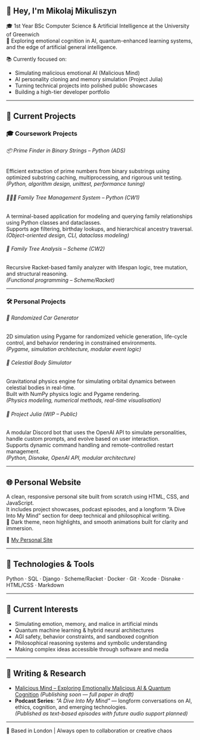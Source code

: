 ## 👋 Hey, I'm Mikolaj Mikuliszyn

🎓 1st Year BSc Computer Science & Artificial Intelligence at the University of Greenwich  
🧠 Exploring emotional cognition in AI, quantum-enhanced learning systems, and the edge of artificial general intelligence.

📚 Currently focused on:  
- Simulating malicious emotional AI (Malicious Mind)  
- AI personality cloning and memory simulation (Project Julia)  
- Turning technical projects into polished public showcases  
- Building a high-tier developer portfolio

---

## 🔭 Current Projects

### 🎓 Coursework Projects

###### 📦 Prime Finder in Binary Strings – Python (ADS)
Efficient extraction of prime numbers from binary substrings using optimized substring caching, multiprocessing, and rigorous unit testing.  
*(Python, algorithm design, unittest, performance tuning)*

###### 👨‍👩‍👧 Family Tree Management System – Python (CW1)  
A terminal-based application for modeling and querying family relationships using Python classes and dataclasses.  
Supports age filtering, birthday lookups, and hierarchical ancestry traversal.  
*(Object-oriented design, CLI, dataclass modeling)*

###### 🧬 Family Tree Analysis – Scheme (CW2)  
Recursive Racket-based family analyzer with lifespan logic, tree mutation, and structural reasoning.  
*(Functional programming – Scheme/Racket)*

---

### 🛠️ Personal Projects

###### 🚗 Randomized Car Generator  
2D simulation using Pygame for randomized vehicle generation, life-cycle control, and behavior rendering in constrained environments.  
*(Pygame, simulation architecture, modular event logic)*

###### 🌌 Celestial Body Simulator  
Gravitational physics engine for simulating orbital dynamics between celestial bodies in real-time.  
Built with NumPy physics logic and Pygame rendering.  
*(Physics modeling, numerical methods, real-time visualisation)*

###### 🤖 Project Julia *(WIP – Public)*  
A modular Discord bot that uses the OpenAI API to simulate personalities, handle custom prompts, and evolve based on user interaction.  
Supports dynamic command handling and remote-controlled restart management.  
*(Python, Disnake, OpenAI API, modular architecture)*

---

## 🌐 Personal Website

A clean, responsive personal site built from scratch using HTML, CSS, and JavaScript.  
It includes project showcases, podcast episodes, and a longform “A Dive Into My Mind” section for deep technical and philosophical writing.  
🎨 Dark theme, neon highlights, and smooth animations built for clarity and immersion.

🔗 [My Personal Site](miki-przygoda/miki-przygoda.github.io)

---

## 🧪 Technologies & Tools

Python · SQL · Django · Scheme/Racket · Docker · Git · Xcode · Disnake · HTML/CSS · Markdown

---

## 🧠 Current Interests

- Simulating emotion, memory, and malice in artificial minds  
- Quantum machine learning & hybrid neural architectures  
- AGI safety, behavior constraints, and sandboxed cognition  
- Philosophical reasoning systems and symbolic understanding  
- Making complex ideas accessible through software and media

---

## 📘 Writing & Research

- [Malicious Mind – Exploring Emotionally Malicious AI & Quantum Cognition](#) *(Publishing soon — full paper in draft)*  
- **Podcast Series**: *"A Dive Into My Mind"* — longform conversations on AI, ethics, cognition, and emerging technologies.  
  *(Published as text-based episodes with future audio support planned)*

---

📍 Based in London | Always open to collaboration or creative chaos  
